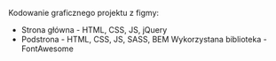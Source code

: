 Kodowanie graficznego projektu z figmy:
* Strona główna - HTML, CSS, JS, jQuery
* Podstrona - HTML, CSS, JS, SASS, BEM
Wykorzystana biblioteka - FontAwesome
